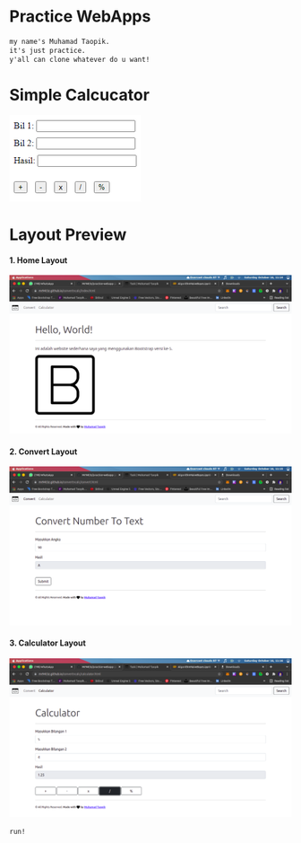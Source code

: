 # Practice WebApps

```
my name's Muhamad Taopik.
it's just practice.
y'all can clone whatever do u want!
```

# Simple Calcucator

![Simple Calculator](simple_calculator.png)

# Layout Preview

<h4>1. Home Layout</h4>

![Home Layout](convertncalc/home.png)

<h4>2. Convert Layout</h4>

![Convert Layout](convertncalc/convert.png)

<h4>3. Calculator Layout</h4>

![Calculator Layout](convertncalc/calc.png)


```
run!
```
